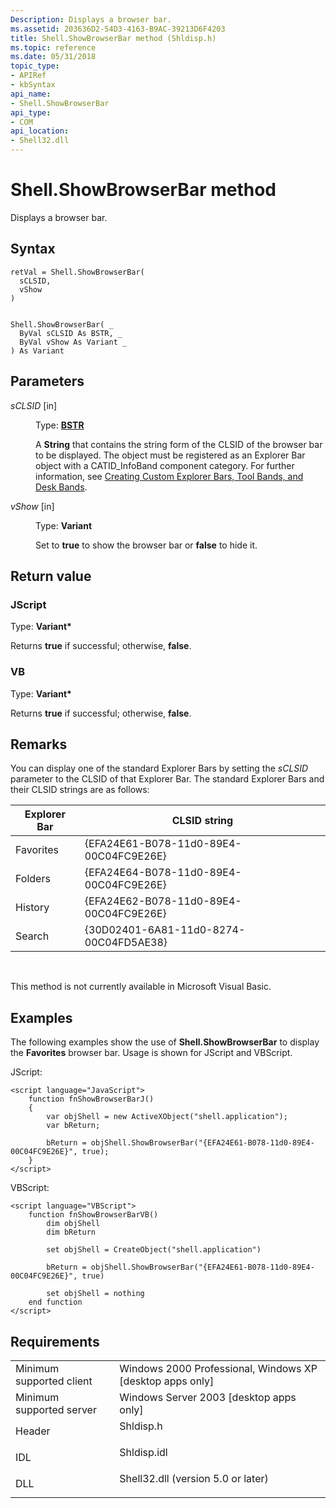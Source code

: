 ```yaml
---
Description: Displays a browser bar.
ms.assetid: 203636D2-54D3-4163-B9AC-39213D6F4203
title: Shell.ShowBrowserBar method (Shldisp.h)
ms.topic: reference
ms.date: 05/31/2018
topic_type: 
- APIRef
- kbSyntax
api_name: 
- Shell.ShowBrowserBar
api_type: 
- COM
api_location: 
- Shell32.dll
---
```


# Shell.ShowBrowserBar method

Displays a browser bar.

## Syntax


```JScript
retVal = Shell.ShowBrowserBar(
  sCLSID,
  vShow
)
```


```VB

Shell.ShowBrowserBar( _
  ByVal sCLSID As BSTR, _
  ByVal vShow As Variant _
) As Variant
```





## Parameters

<dl> <dt>

*sCLSID* \[in\]
</dt> <dd>

Type: **[**BSTR**](/previous-versions/windows/desktop/automat/bstr)**

A **String** that contains the string form of the CLSID of the browser bar to be displayed. The object must be registered as an Explorer Bar object with a CATID\_InfoBand component category. For further information, see [Creating Custom Explorer Bars, Tool Bands, and Desk Bands](band-objects.md).

</dd> <dt>

*vShow* \[in\]
</dt> <dd>

Type: **Variant**

Set to **true** to show the browser bar or **false** to hide it.

</dd> </dl>

## Return value

### JScript

Type: **Variant\***

Returns **true** if successful; otherwise, **false**.

### VB

Type: **Variant\***

Returns **true** if successful; otherwise, **false**.

## Remarks

You can display one of the standard Explorer Bars by setting the *sCLSID* parameter to the CLSID of that Explorer Bar. The standard Explorer Bars and their CLSID strings are as follows:



| Explorer Bar | CLSID string                           |
|--------------|----------------------------------------|
| Favorites    | {EFA24E61-B078-11d0-89E4-00C04FC9E26E} |
| Folders      | {EFA24E64-B078-11d0-89E4-00C04FC9E26E} |
| History      | {EFA24E62-B078-11d0-89E4-00C04FC9E26E} |
| Search       | {30D02401-6A81-11d0-8274-00C04FD5AE38} |



 

This method is not currently available in Microsoft Visual Basic.

## Examples

The following examples show the use of **Shell.ShowBrowserBar** to display the **Favorites** browser bar. Usage is shown for JScript and VBScript.

JScript:


```JScript
<script language="JavaScript">
    function fnShowBrowserBarJ()
    {
        var objShell = new ActiveXObject("shell.application");
        var bReturn;
        
        bReturn = objShell.ShowBrowserBar("{EFA24E61-B078-11d0-89E4-00C04FC9E26E}", true);
    }
</script>
```



VBScript:


```VB
<script language="VBScript">
    function fnShowBrowserBarVB()
        dim objShell
        dim bReturn

        set objShell = CreateObject("shell.application")

        bReturn = objShell.ShowBrowserBar("{EFA24E61-B078-11d0-89E4-00C04FC9E26E}", true)

        set objShell = nothing
    end function
</script>
```



## Requirements



|                                     |                                                                                                               |
|-------------------------------------|---------------------------------------------------------------------------------------------------------------|
| Minimum supported client<br/> | Windows 2000 Professional, Windows XP \[desktop apps only\]<br/>                                        |
| Minimum supported server<br/> | Windows Server 2003 \[desktop apps only\]<br/>                                                          |
| Header<br/>                   | <dl> <dt>Shldisp.h</dt> </dl>                          |
| IDL<br/>                      | <dl> <dt>Shldisp.idl</dt> </dl>                        |
| DLL<br/>                      | <dl> <dt>Shell32.dll (version 5.0 or later)</dt> </dl> |



 

 